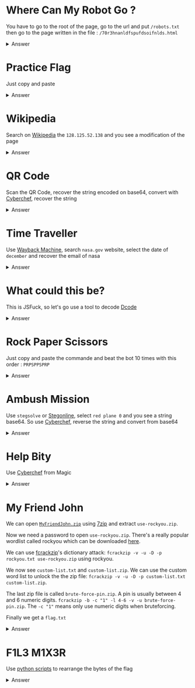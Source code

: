 # Where Can My Robot Go ?

You have to go to the root of the page, go to the url and put ``/robots.txt`` then go to the page written in the file : ``/70r3hnanldfspufdsoifnlds.html``

<details>

<summary markdown="span">Answer</summary>

flag :``
CTFlearn{r0b0ts_4r3_th3_futur3}
``
</details>

# Practice Flag

Just copy and paste

<details>

<summary markdown="span">Answer</summary>

flag :``
CTFlearn{4m_1_4_r3al_h4ck3r_y3t}
``
</details>

# Wikipedia

Search on [Wikipedia](https://www.wikipedia.org/) the `128.125.52.138` and you see a modification of the page 

<details>

<summary markdown="span">Answer</summary>

flag :``
CTFlearn{4m_1_4_r3al_h4ck3r_y3t}
``
</details>

# QR Code

Scan the QR Code, recover the string encoded on base64, convert with [Cyberchef](https://gchq.github.io/CyberChef/), recover the string 

<details>

<summary markdown="span">Answer</summary>

flag :``
n0_body_f0rget_qr_code
``
</details>

# Time Traveller

Use [Wayback Machine](https://web.archive.org/), search ``nasa.gov`` website, select the date of `december` and recover the email of nasa

<details>

<summary markdown="span">Answer</summary>

flag :``
CTFlearn{today@nasa.gov}
``
</details>

# What could this be?

This is JSFuck, so let's go use a tool to decode [Dcode](https://www.dcode.fr/jsfuck-language)

<details>

<summary markdown="span">Answer</summary>

flag :``
flag{5uch_j4v4_5crip7_much_w0w
``
</details>

# Rock Paper Scissors

Just copy and paste the commande and beat the bot 10 times with this order : `PRPSPPSPRP`

<details>

<summary markdown="span">Answer</summary>

flag :``
CTFlearn{r0ck_p4per_skiss0rs}
``
</details>

# Ambush Mission

Use `stegsolve` or [Stegonline](https://stegonline.georgeom.net/upload), select `red plane 0` and you see a string base64.
So use [Cyberchef](https://gchq.github.io/CyberChef/), reverse the string and convert from base64

<details>

<summary markdown="span">Answer</summary>

flag :``
m3Et_me_4t_12_aM
``
</details>

# Help Bity

Use [Cyberchef](https://gchq.github.io/CyberChef/) from Magic

<details>

<summary markdown="span">Answer</summary>

flag :``
CTFLern{b1nry_1s_awes0me}
``
</details>

# My Friend John

We can open [`MyFriendJohn.zip`](./MyFriendJohn.zip) using [7zip](https://www.7-zip.org/) and extract `use-rockyou.zip`.

Now we need a password to open `use-rockyou.zip`. There's a really popular wordlist called rockyou which can be downloaded [here](https://github.com/brannondorsey/naive-hashcat/releases/download/data/rockyou.txt).

We can use [fcrackzip](https://github.com/hyc/fcrackzip)'s dictionary attack: `fcrackzip -v -u -D -p rockyou.txt use-rockyou.zip` using rockyou.

We now see `custom-list.txt` and `custom-list.zip`. We can use the custom word list to unlock the the zip file: `fcrackzip -v -u -D -p custom-list.txt custom-list.zip`.

The last zip file is called `brute-force-pin.zip`. A pin is usually between 4 and 6 numeric digits. `fcrackzip -b -c "1" -l 4-6 -v -u brute-force-pin.zip`. The `-c "1"` means only use numeric digits when bruteforcing.

Finally we get a `flag.txt`

<details>

<summary markdown="span">Answer</summary>

flag :``
CTFlearn{s0_n0W_y0uv3_M3t_J0hN}
``
</details>

# F1L3 M1X3R

Use [python scripts](https://github.com/GuillaumeDupuy/CTF/blob/main/CTFLearn/scripts/hexdump.py) to rearrange the bytes of the flag

<details>

<summary markdown="span">Answer</summary>

flag :``
Flag{byt3_sw4p}
``
</details>
